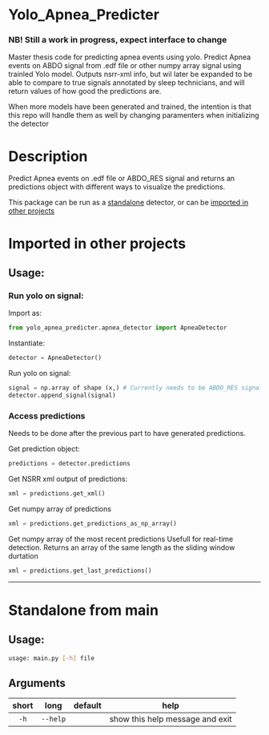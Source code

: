 # Yolo_Apnea_Predicter

### NB! Still a work in progress, expect interface to change


Master thesis code for predicting apnea events using yolo.
Predict Apnea events on ABDO signal from .edf file or other numpy array signal using trainled Yolo model.
Outputs nsrr-xml info, but wil later be expanded to be able to compare to true signals annotated by sleep technicians,
and will return values of how good the predictions are.

When more models have been generated and trained, the intention is that this repo will handle them as well by changing
paramenters when initializing the detector



# Description
Predict Apnea events on .edf file or ABDO_RES signal and returns an predictions object with 
different ways to visualize the predictions.

This package can be run as a [standalone](#Standalone-from-main) detector, or can be [imported in other projects](#Imported-in-other-projects)


# Imported in other projects

## Usage:

### Run yolo on signal:
Import as:
```python
from yolo_apnea_predicter.apnea_detector import ApneaDetector
```

Instantiate:
```python
detector = ApneaDetector()
```

Run yolo on signal:

```python
signal = np.array of shape (x,) # Currently needs to be ABDO_RES signal
detector.append_signal(signal)
```

### Access predictions
Needs to be done after the previous part to have generated predictions.

Get prediction object:

```python
predictions = detector.predictions
```

Get NSRR xml output of predictions:

```python
xml = predictions.get_xml()
```

Get numpy array of predictions

```python
xml = predictions.get_predictions_as_np_array()
```

Get numpy array of the most recent predictions 
Usefull for real-time detection.
Returns an array of the same length as the sliding window durtation
```python
xml = predictions.get_last_predictions()
```

---
# Standalone from main
## Usage:


```bash
usage: main.py [-h] file
```
## Arguments

|short|long|default|help|
| :---: | :---: | :---: | :---: |
|`-h`|`--help`||show this help message and exit|
